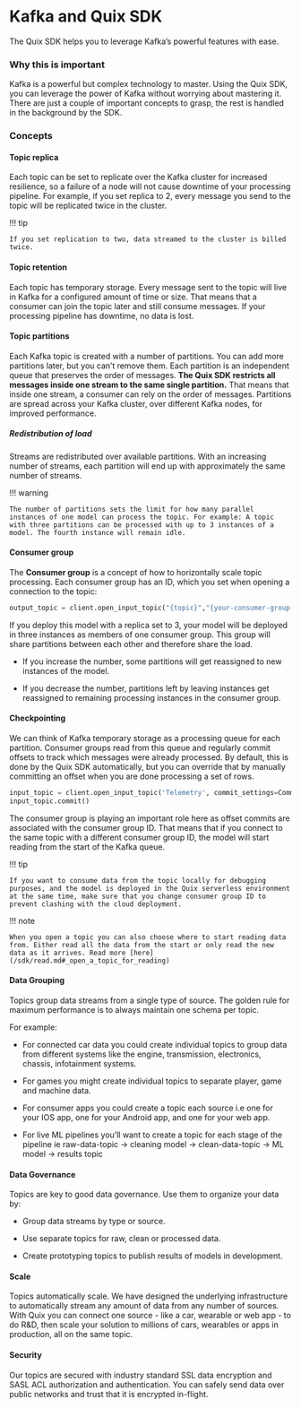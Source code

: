 # Kafka and Quix SDK

The Quix SDK helps you to leverage Kafka’s powerful features with ease.

### Why this is important

Kafka is a powerful but complex technology to master. Using the Quix
SDK, you can leverage the power of Kafka without worrying about
mastering it. There are just a couple of important concepts to grasp,
the rest is handled in the background by the SDK.

### Concepts

#### Topic replica

Each topic can be set to replicate over the Kafka cluster for increased
resilience, so a failure of a node will not cause downtime of your
processing pipeline. For example, if you set replica to 2, every message
you send to the topic will be replicated twice in the cluster.

!!! tip

	If you set replication to two, data streamed to the cluster is billed twice.

#### Topic retention

Each topic has temporary storage. Every message sent to the topic will
live in Kafka for a configured amount of time or size. That means that a
consumer can join the topic later and still consume messages. If your
processing pipeline has downtime, no data is lost.

#### Topic partitions

Each Kafka topic is created with a number of partitions. You can add
more partitions later, but you can’t remove them. Each partition is an
independent queue that preserves the order of messages. **The Quix SDK
restricts all messages inside one stream to the same single partition.**
That means that inside one stream, a consumer can rely on the order of
messages. Partitions are spread across your Kafka cluster, over
different Kafka nodes, for improved performance.

##### Redistribution of load

Streams are redistributed over available partitions. With an increasing
number of streams, each partition will end up with approximately the
same number of streams.

!!! warning

	The number of partitions sets the limit for how many parallel instances of one model can process the topic. For example: A topic with three partitions can be processed with up to 3 instances of a model. The fourth instance will remain idle.

#### Consumer group

The **Consumer group** is a concept of how to horizontally scale topic
processing. Each consumer group has an ID, which you set when opening a
connection to the topic:

``` python
output_topic = client.open_input_topic("{topic}","{your-consumer-group-id}")
```

If you deploy this model with a replica set to 3, your model will be
deployed in three instances as members of one consumer group. This group
will share partitions between each other and therefore share the load.

  - If you increase the number, some partitions will get reassigned to
    new instances of the model.

  - If you decrease the number, partitions left by leaving instances get
    reassigned to remaining processing instances in the consumer group.

#### Checkpointing

We can think of Kafka temporary storage as a processing queue for each
partition. Consumer groups read from this queue and regularly commit
offsets to track which messages were already processed. By default, this
is done by the Quix SDK automatically, but you can override that by
manually committing an offset when you are done processing a set of
rows.

``` python
input_topic = client.open_input_topic('Telemetry', commit_settings=CommitMode.Manual)
input_topic.commit()
```

The consumer group is playing an important role here as offset commits
are associated with the consumer group ID. That means that if you
connect to the same topic with a different consumer group ID, the model
will start reading from the start of the Kafka queue.

!!! tip

	If you want to consume data from the topic locally for debugging purposes, and the model is deployed in the Quix serverless environment at the same time, make sure that you change consumer group ID to prevent clashing with the cloud deployment.

!!! note

	When you open a topic you can also choose where to start reading data from. Either read all the data from the start or only read the new data as it arrives. Read more [here](/sdk/read.md#_open_a_topic_for_reading)

#### Data Grouping

Topics group data streams from a single type of source. The golden rule
for maximum performance is to always maintain one schema per topic.

For example:

  - For connected car data you could create individual topics to group
    data from different systems like the engine, transmission,
    electronics, chassis, infotainment systems.

  - For games you might create individual topics to separate player,
    game and machine data.

  - For consumer apps you could create a topic each source i.e one for
    your IOS app, one for your Android app, and one for your web app.

  - For live ML pipelines you’ll want to create a topic for each stage
    of the pipeline ie raw-data-topic → cleaning model →
    clean-data-topic → ML model → results topic

#### Data Governance

Topics are key to good data governance. Use them to organize your data
by:

  - Group data streams by type or source.

  - Use separate topics for raw, clean or processed data.

  - Create prototyping topics to publish results of models in
    development.

#### Scale

Topics automatically scale. We have designed the underlying
infrastructure to automatically stream any amount of data from any
number of sources. With Quix you can connect one source - like a car,
wearable or web app - to do R\&D, then scale your solution to millions
of cars, wearables or apps in production, all on the same topic.

#### Security

Our topics are secured with industry standard SSL data encryption and
SASL ACL authorization and authentication. You can safely send data over
public networks and trust that it is encrypted in-flight.
